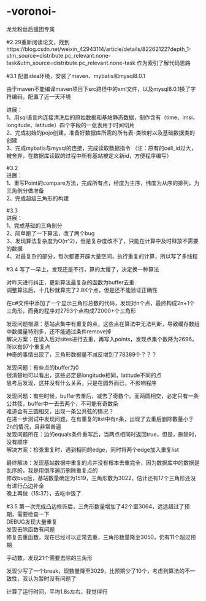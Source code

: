 # -voronoi-
龙龙粉丝后援团专属

#2.29重新阅读论文，找到https://blog.csdn.net/weixin_42943114/article/details/82262122?depth_1-utm_source=distribute.pc_relevant.none-task&utm_source=distribute.pc_relevant.none-task
作为索引了解代码思路

#3.1 
配置idea环境，安装了maven、mybatis和mysql8.0.1

由于maven不能编译maven项目下src路径中的xml文件，以及mysql8.0.1换了字符编码，配置了近一天环境 
 
进展：  
1、用sql语言内连接清洗后的原始数据和基站静态数据，制作含有（time、imsi、longitude、latitude）四个字段的一张表用于时间切片  
2、完成初始的pojo创建，准备好数据库所需的所有表-类映射以及基础数据类的创建  
3、完成mybatis与mysql的连接，完成读取数据指令
（注：原有的cell_id过大，被舍弃，在数据库读取的过程中所有基站被定义新id，方便程序编写）
      
#3.2  
进展：  
1、重写Point的compare方法，完成所有点，经度为主序，纬度为从序的排列，为三角剖分做准备  
2、完成超级三角形的构建  

#3.3  
进展：  
1、完成基础的三角剖分  
2、简单跑了一下算法，改了两个bug  
3、发现算法复杂度为O(n^2)，但是复杂度改不了，只能在计算中及时释放不需要的数据  
4、对最复杂的部分，每次都要开辟大量空间，执行重复的计算，所以写了多线程

#3.4
写了一早上，发现还是不行，算的太慢了，决定换一种算法  

对昨天进行纠正，更新算法最复杂的函数为buffer去重.  
调整算法后，十几秒就算完了2.8K个点，但是还不能验证正确性  

在c#文件中添加了一个显示三角形总数的代码，发现对n个点，最终构成2n+1个三角形，而我的程序对2793个点构成72000+个三角形  

发现问题根源：基站点集中有重复的点，这些点在算法中无法判断，导致缓存数组中数据量特别多，还不能通过条件remove掉  
解决方案：在读入后对sites进行去重，再写入points，发现点集个数降为2696，所以有97个重复点  
神奇的事情出现了，三角形数据量不减反增到了78389个？？？

发现问题：有些点的buffer为0  
很清楚地可以看出，这些必定是longitude相同，latitude不同的点  
思考后发现，这并没有什么关系，只是在圆外而已，不影响程序 

发现问题：有些时候，buffer去重后，减去了奇数个。而两圆相交，必定只有一条公共弦，buffer中一去去两个，不可能有奇数条  
难道会有三圆相交，出现一条公共弦的情况？  
在进一步测试中发现问题，在有重复的list中有n条，出现了去重后删除数量小于2n的情况，且非常普遍  
发现问题所在：边的equals条件重写后，当两点相同时返回true，但是，删除时，没有顺序  
解决方案：检查重复时，遇到相同的edge，同时将两个edge加入重复list

最终解决：发现基站数据中重复的点并没有根本去重完全，因为数据库中的数据是乱序的，我是用倒序遍历删除重复点的  
修改bug后，基站数量确定为1519，三角形数为3022，估计还有17个三角形还没有进行凸边补全  
晚上再做（15:37），去吃中饭了

#3.5
第一次完成凸边修饰后，三角形数量增加了42个至3064，远远超过了预期，需要检查一下  
DEBUG发现大量重复  
发现去除函数有问题  
修复去重函数，现在已经可以正常去重，三角形数量降至3050，仍有11个超过预期  

手动数，发现21个需要去除的三角形

发现少写了一个break，现数量降至3029，比预期少了10个，考虑到算法的不一致性，我认为暂时没有问题了  

计算了运行时间，平均1.8s左右，我觉得行